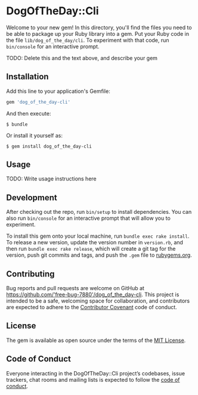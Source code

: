 # DogOfTheDay::Cli

Welcome to your new gem! In this directory, you'll find the files you need to be able to package up your Ruby library into a gem. Put your Ruby code in the file `lib/dog_of_the_day/cli`. To experiment with that code, run `bin/console` for an interactive prompt.

TODO: Delete this and the text above, and describe your gem

## Installation

Add this line to your application's Gemfile:

```ruby
gem 'dog_of_the_day-cli'
```

And then execute:

    $ bundle

Or install it yourself as:

    $ gem install dog_of_the_day-cli

## Usage

TODO: Write usage instructions here

## Development

After checking out the repo, run `bin/setup` to install dependencies. You can also run `bin/console` for an interactive prompt that will allow you to experiment.

To install this gem onto your local machine, run `bundle exec rake install`. To release a new version, update the version number in `version.rb`, and then run `bundle exec rake release`, which will create a git tag for the version, push git commits and tags, and push the `.gem` file to [rubygems.org](https://rubygems.org).

## Contributing

Bug reports and pull requests are welcome on GitHub at https://github.com/'free-bug-7880'/dog_of_the_day-cli. This project is intended to be a safe, welcoming space for collaboration, and contributors are expected to adhere to the [Contributor Covenant](http://contributor-covenant.org) code of conduct.

## License

The gem is available as open source under the terms of the [MIT License](https://opensource.org/licenses/MIT).

## Code of Conduct

Everyone interacting in the DogOfTheDay::Cli project’s codebases, issue trackers, chat rooms and mailing lists is expected to follow the [code of conduct](https://github.com/'free-bug-7880'/dog_of_the_day-cli/blob/master/CODE_OF_CONDUCT.md).
